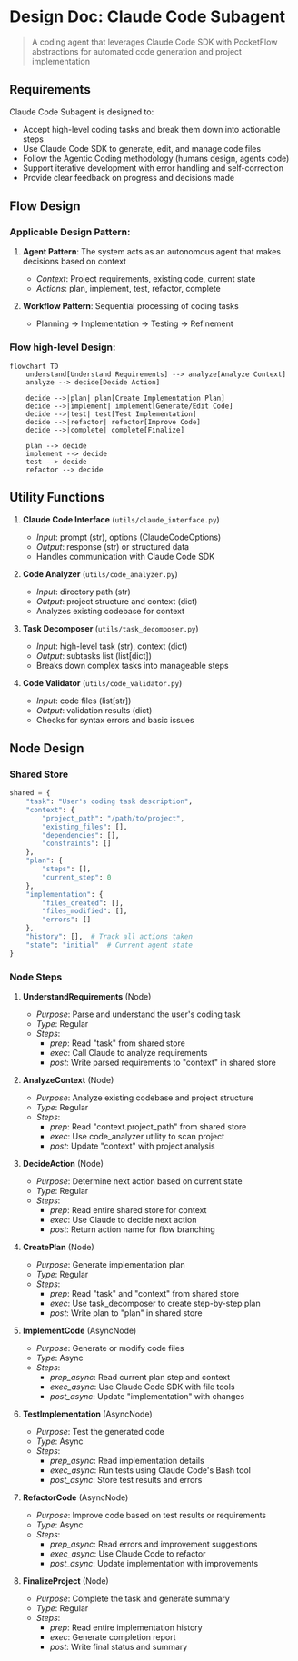 # Design Doc: Claude Code Subagent

> A coding agent that leverages Claude Code SDK with PocketFlow abstractions for automated code generation and project implementation

## Requirements

Claude Code Subagent is designed to:
- Accept high-level coding tasks and break them down into actionable steps
- Use Claude Code SDK to generate, edit, and manage code files
- Follow the Agentic Coding methodology (humans design, agents code)
- Support iterative development with error handling and self-correction
- Provide clear feedback on progress and decisions made

## Flow Design

### Applicable Design Pattern:

1. **Agent Pattern**: The system acts as an autonomous agent that makes decisions based on context
   - *Context*: Project requirements, existing code, current state
   - *Actions*: plan, implement, test, refactor, complete

2. **Workflow Pattern**: Sequential processing of coding tasks
   - Planning → Implementation → Testing → Refinement

### Flow high-level Design:

```mermaid
flowchart TD
    understand[Understand Requirements] --> analyze[Analyze Context]
    analyze --> decide[Decide Action]
    
    decide -->|plan| plan[Create Implementation Plan]
    decide -->|implement| implement[Generate/Edit Code]
    decide -->|test| test[Test Implementation]
    decide -->|refactor| refactor[Improve Code]
    decide -->|complete| complete[Finalize]
    
    plan --> decide
    implement --> decide
    test --> decide
    refactor --> decide
```

## Utility Functions

1. **Claude Code Interface** (`utils/claude_interface.py`)
   - *Input*: prompt (str), options (ClaudeCodeOptions)
   - *Output*: response (str) or structured data
   - Handles communication with Claude Code SDK

2. **Code Analyzer** (`utils/code_analyzer.py`)
   - *Input*: directory path (str)
   - *Output*: project structure and context (dict)
   - Analyzes existing codebase for context

3. **Task Decomposer** (`utils/task_decomposer.py`)
   - *Input*: high-level task (str), context (dict)
   - *Output*: subtasks list (list[dict])
   - Breaks down complex tasks into manageable steps

4. **Code Validator** (`utils/code_validator.py`)
   - *Input*: code files (list[str])
   - *Output*: validation results (dict)
   - Checks for syntax errors and basic issues

## Node Design

### Shared Store

```python
shared = {
    "task": "User's coding task description",
    "context": {
        "project_path": "/path/to/project",
        "existing_files": [],
        "dependencies": [],
        "constraints": []
    },
    "plan": {
        "steps": [],
        "current_step": 0
    },
    "implementation": {
        "files_created": [],
        "files_modified": [],
        "errors": []
    },
    "history": [],  # Track all actions taken
    "state": "initial"  # Current agent state
}
```

### Node Steps

1. **UnderstandRequirements** (Node)
   - *Purpose*: Parse and understand the user's coding task
   - *Type*: Regular
   - *Steps*:
     - *prep*: Read "task" from shared store
     - *exec*: Call Claude to analyze requirements
     - *post*: Write parsed requirements to "context" in shared store

2. **AnalyzeContext** (Node)
   - *Purpose*: Analyze existing codebase and project structure
   - *Type*: Regular
   - *Steps*:
     - *prep*: Read "context.project_path" from shared store
     - *exec*: Use code_analyzer utility to scan project
     - *post*: Update "context" with project analysis

3. **DecideAction** (Node)
   - *Purpose*: Determine next action based on current state
   - *Type*: Regular
   - *Steps*:
     - *prep*: Read entire shared store for context
     - *exec*: Use Claude to decide next action
     - *post*: Return action name for flow branching

4. **CreatePlan** (Node)
   - *Purpose*: Generate implementation plan
   - *Type*: Regular
   - *Steps*:
     - *prep*: Read "task" and "context" from shared store
     - *exec*: Use task_decomposer to create step-by-step plan
     - *post*: Write plan to "plan" in shared store

5. **ImplementCode** (AsyncNode)
   - *Purpose*: Generate or modify code files
   - *Type*: Async
   - *Steps*:
     - *prep_async*: Read current plan step and context
     - *exec_async*: Use Claude Code SDK with file tools
     - *post_async*: Update "implementation" with changes

6. **TestImplementation** (AsyncNode)
   - *Purpose*: Test the generated code
   - *Type*: Async
   - *Steps*:
     - *prep_async*: Read implementation details
     - *exec_async*: Run tests using Claude Code's Bash tool
     - *post_async*: Store test results and errors

7. **RefactorCode** (AsyncNode)
   - *Purpose*: Improve code based on test results or requirements
   - *Type*: Async
   - *Steps*:
     - *prep_async*: Read errors and improvement suggestions
     - *exec_async*: Use Claude Code to refactor
     - *post_async*: Update implementation with improvements

8. **FinalizeProject** (Node)
   - *Purpose*: Complete the task and generate summary
   - *Type*: Regular
   - *Steps*:
     - *prep*: Read entire implementation history
     - *exec*: Generate completion report
     - *post*: Write final status and summary
